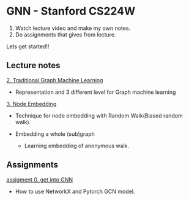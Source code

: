 # GNN - Stanford CS224W



1. Watch lecture video and make my own notes.
2. Do assignments that gives from lecture.

Lets get started!!



## Lecture notes

[2. Traditional Graph Machine Learning](https://github.com/Cho-Jh98/GNN_StanfordCS224W/blob/master/lecture_note/2.%20Traditional%20Graph%20Machine%20learning%20Tasks.md)

* Representation and 3 different level for Graph machine learning


[3. Node Embedding](https://github.com/Cho-Jh98/GNN_StanfordCS224W/blob/master/lecture_note/3.%20Node%20embedding.md)

* Technique for node embedding with Random Walk(Biased random walk).

* Embedding a whole (sub)graph
  * Learning embedding of anonymous walk.



## Assignments
[assigment 0. get into GNN](https://github.com/Cho-Jh98/GNN_StanfordCS224W/blob/master/Assignment/CS224W_Colab_0.ipynb)

* How to use NetworkX and Pytorch GCN model.
